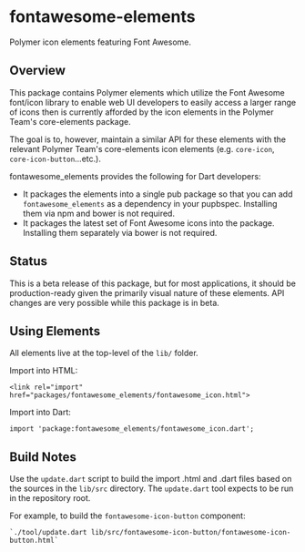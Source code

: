 fontawesome-elements
====================

Polymer icon elements featuring Font Awesome.

## Overview

This package contains Polymer elements which utilize the Font Awesome font/icon library to enable web UI developers to
easily access a larger range of icons then is currently afforded by the icon elements in the Polymer Team's core-elements
package.

The goal is to, however, maintain a similar API for these elements with the relevant Polymer Team's core-elements
icon elements (e.g. `core-icon`, `core-icon-button`...etc.).

fontawesome_elements provides the following for Dart developers:

 * It packages the elements into a single pub package so that you can add
   `fontawesome_elements` as a dependency in your pupbspec. Installing them via npm and bower
   is not required.
 * It packages the latest set of Font Awesome icons into the package. Installing them separately via bower is not
   required.
   
## Status

This is a beta release of this package, but for most applications, it should be production-ready given the
primarily visual nature of these elements. API changes are very possible while this package is in beta.

## Using Elements

All elements live at the top-level of the `lib/` folder.

Import into HTML:

    <link rel="import" href="packages/fontawesome_elements/fontawesome_icon.html">

Import into Dart:

    import 'package:fontawesome_elements/fontawesome_icon.dart';
    
## Build Notes

Use the `update.dart` script to build the import .html and .dart files based on the sources in the `lib/src` directory.
The `update.dart` tool expects to be run in the repository root.

For example, to build the `fontawesome-icon-button` component:

    `./tool/update.dart lib/src/fontawesome-icon-button/fontawesome-icon-button.html`